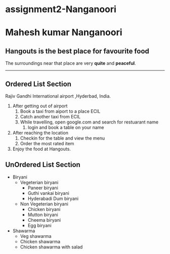 # assignment2-Nanganoori
# Mahesh kumar Nanganoori 
## Hangouts is the best place for favourite food
The surroundings near that place are very **quite** and **peaceful**.
*********************************************************************************
## Ordered List Section
Rajiv Gandhi International airport ,Hyderbad, India.
1. After getting out of airport
    1. Book a taxi from aiport to a place ECIL
    2. Catch another taxi from ECIL
    3. While travelling, open google.com and search for restuarant name
        1. login and book a table on your name 
2. After reaching the location 
    1. Checkin for the table and view the menu 
    2. Order the most rated item 
3. Enjoy the food at Hangouts. 

## UnOrdered List Section
* Biryani
    * Vegeterian biryani
        * Paneer biryani 
        * Guthi vankai biryani
        * Hyderabadi Dum biryani
    * Non Vegeterian biryani
        * Chicken biryani 
        * Mutton biryani 
        * Cheema biryani
        * Egg biryani 
 * Shawarma 
    * Veg shawarma
    * Chicken shawarma
    * Chicken shawarma with salad
    


